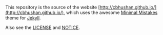 This repository is the source of the website [http://cbhushan.github.io/](http://cbhushan.github.io/), which uses the awesome [Minimal Mistakes](https://mmistakes.github.io/minimal-mistakes/) theme for [Jekyll](http://jekyllrb.com/).

Also see the [LICENSE](https://github.com/cbhushan/cbhushan.github.io/blob/master/LICENSE) and [NOTICE](https://github.com/cbhushan/cbhushan.github.io/blob/master/NOTICE.md).
